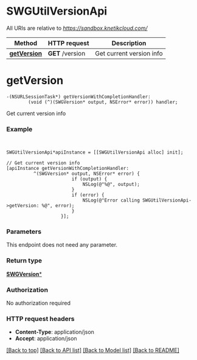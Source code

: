 # SWGUtilVersionApi

All URIs are relative to *https://sandbox.knetikcloud.com/*

Method | HTTP request | Description
------------- | ------------- | -------------
[**getVersion**](SWGUtilVersionApi.md#getversion) | **GET** /version | Get current version info


# **getVersion**
```objc
-(NSURLSessionTask*) getVersionWithCompletionHandler: 
        (void (^)(SWGVersion* output, NSError* error)) handler;
```

Get current version info

### Example 
```objc


SWGUtilVersionApi*apiInstance = [[SWGUtilVersionApi alloc] init];

// Get current version info
[apiInstance getVersionWithCompletionHandler: 
          ^(SWGVersion* output, NSError* error) {
                        if (output) {
                            NSLog(@"%@", output);
                        }
                        if (error) {
                            NSLog(@"Error calling SWGUtilVersionApi->getVersion: %@", error);
                        }
                    }];
```

### Parameters
This endpoint does not need any parameter.

### Return type

[**SWGVersion***](SWGVersion.md)

### Authorization

No authorization required

### HTTP request headers

 - **Content-Type**: application/json
 - **Accept**: application/json

[[Back to top]](#) [[Back to API list]](../README.md#documentation-for-api-endpoints) [[Back to Model list]](../README.md#documentation-for-models) [[Back to README]](../README.md)

